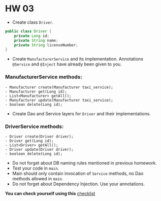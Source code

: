 # HW 03
- Create class `Driver`.
```java
public class Driver {
    private Long id;
    private String name;
    private String licenseNumber;
}
```
- Create `ManufacturerService` and its implementation. Annotations `@Service` and `@Inject` have already been given to you.
### ManufacturerService methods:
    - Manufacturer create(Manufacturer taxi_service);
    - Manufacturer get(Long id);
    - List<Manufacturer> getAll();
    - Manufacturer update(Manufacturer taxi_service);
    - boolean delete(Long id);
- Create Dao and Service layers for `Driver` and their implementations.
### DriverService methods:
    - Driver create(Driver driver);
    - Driver get(Long id);
    - List<Driver> getAll();
    - Driver update(Driver driver);
    - boolean delete(Long id);

- Do not forget about DB naming rules mentioned in previous homework.
- Test your code in `main`.
- Main should only contain invocation of `Service` methods, no Dao methods allowed in `main`.
- Do not forget about Dependency Injection. Use your annotations.

__You can check yourself using this__ [checklist](https://mate-academy.github.io/jv-program-common-mistakes/java-JDBC/dao-vs-service/dao-vs-service_checklist.html)
